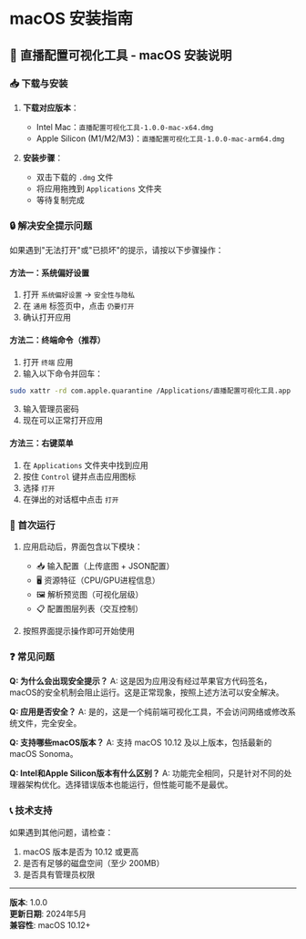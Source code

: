 # macOS 安装指南

## 🍎 直播配置可视化工具 - macOS 安装说明

### 📥 下载与安装

1. **下载对应版本**：
   - Intel Mac：`直播配置可视化工具-1.0.0-mac-x64.dmg`
   - Apple Silicon (M1/M2/M3)：`直播配置可视化工具-1.0.0-mac-arm64.dmg`

2. **安装步骤**：
   - 双击下载的 `.dmg` 文件
   - 将应用拖拽到 `Applications` 文件夹
   - 等待复制完成

### 🔒 解决安全提示问题

如果遇到"无法打开"或"已损坏"的提示，请按以下步骤操作：

#### 方法一：系统偏好设置
1. 打开 `系统偏好设置` → `安全性与隐私`
2. 在 `通用` 标签页中，点击 `仍要打开`
3. 确认打开应用

#### 方法二：终端命令（推荐）
1. 打开 `终端` 应用
2. 输入以下命令并回车：
```bash
sudo xattr -rd com.apple.quarantine /Applications/直播配置可视化工具.app
```
3. 输入管理员密码
4. 现在可以正常打开应用

#### 方法三：右键菜单
1. 在 `Applications` 文件夹中找到应用
2. 按住 `Control` 键并点击应用图标
3. 选择 `打开`
4. 在弹出的对话框中点击 `打开`

### 🚀 首次运行

1. 应用启动后，界面包含以下模块：
   - 📥 输入配置（上传底图 + JSON配置）
   - 🖥️ 资源特征（CPU/GPU进程信息）
   - 🖼️ 解析预览图（可视化层级）
   - 📋 配置图层列表（交互控制）

2. 按照界面提示操作即可开始使用

### ❓ 常见问题

**Q: 为什么会出现安全提示？**
A: 这是因为应用没有经过苹果官方代码签名，macOS的安全机制会阻止运行。这是正常现象，按照上述方法可以安全解决。

**Q: 应用是否安全？**
A: 是的，这是一个纯前端可视化工具，不会访问网络或修改系统文件，完全安全。

**Q: 支持哪些macOS版本？**
A: 支持 macOS 10.12 及以上版本，包括最新的 macOS Sonoma。

**Q: Intel和Apple Silicon版本有什么区别？**
A: 功能完全相同，只是针对不同的处理器架构优化。选择错误版本也能运行，但性能可能不是最优。

### 📞 技术支持

如果遇到其他问题，请检查：
1. macOS 版本是否为 10.12 或更高
2. 是否有足够的磁盘空间（至少 200MB）
3. 是否具有管理员权限

---

**版本**: 1.0.0  
**更新日期**: 2024年5月  
**兼容性**: macOS 10.12+ 